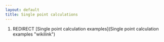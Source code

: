 ```yaml
---
layout: default
title: Single point calculations
---
```


1.  REDIRECT [Single point calculation examples](Single point calculation examples "wikilink")

